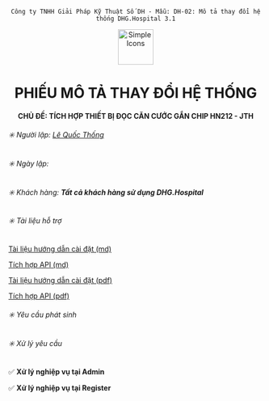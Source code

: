 <div align="center">

`Công ty TNHH Giải Pháp Kỹ Thuật Số DH - Mẫu: DH-02: Mô tả thay đổi hệ thống DHG.Hospital 3.1`

</div>

<div align="center">
  <img src="https://raw.githubusercontent.com/dh-hos/dhg.hospitalprinter/main/Deploy_Tools/Logo.ico" alt="Simple Icons" width=70>
  <h1>PHIẾU MÔ TẢ THAY ĐỔI HỆ THỐNG</h1>  
</div>
<div align="center">

#### CHỦ ĐỀ: TÍCH HỢP THIẾT BỊ ĐỌC CĂN CƯỚC GẮN CHIP HN212 - JTH

</div>

###### :eight_spoked_asterisk: Người lập: [Lê Quốc Thống](https://github.com/lequocthong29)

###### :eight_spoked_asterisk: Ngày lập:

###### :eight_spoked_asterisk: Khách hàng: **Tất cả khách hàng sử dụng DHG.Hospital**

###### :eight_spoked_asterisk: Tài liệu hỗ trợ

[Tài liệu hướng dẫn cài đặt (md)](Tich-hop-doc-the-cccd-gan-chip-HN212-jth-api.md)

[Tích hợp API (md)](Tich-hop-doc-the-cccd-gan-chip-HN212-jth.md)

[Tài liệu hướng dẫn cài đặt (pdf)](Tich-hop-doc-the-cccd-gan-chip-HN212-jth.pdf)

[Tích hợp API (pdf)](Tich-hop-doc-the-cccd-gan-chip-HN212-jth-api.pdf)

###### :eight_spoked_asterisk: Yêu cầu phát sinh

###### :eight_spoked_asterisk: Xử lý yêu cầu

:white_check_mark: **Xử lý nghiệp vụ tại Admin**

:white_check_mark: **Xử lý nghiệp vụ tại Register**
